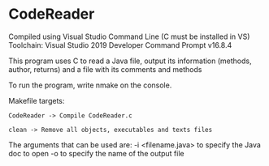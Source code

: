 # CodeReader
Compiled using Visual Studio Command Line (C must be installed in VS)
Toolchain: Visual Studio 2019 Developer Command Prompt v16.8.4

This program uses C to read a Java file, output its information (methods, author, returns) and a file with its comments and methods


To run the program, write nmake on the console.

Makefile targets:

	CodeReader -> Compile CodeReader.c 

	clean -> Remove all objects, executables and texts files


The arguments that can be used are:
-i <filename.java>	to specify the Java doc to open
-o <filename>	to specify the name of the output file
